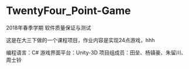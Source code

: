 # TwentyFour_Point-Game

2018年春季学期 软件质量保证与测试

这是在大三下做的一个课程项目，作业内容是实现24点游戏，hhh

编程语言：C#
游戏界面平台：Unity-3D
项目组成员：田垒、杨镇豪、朱留川、周士铃
